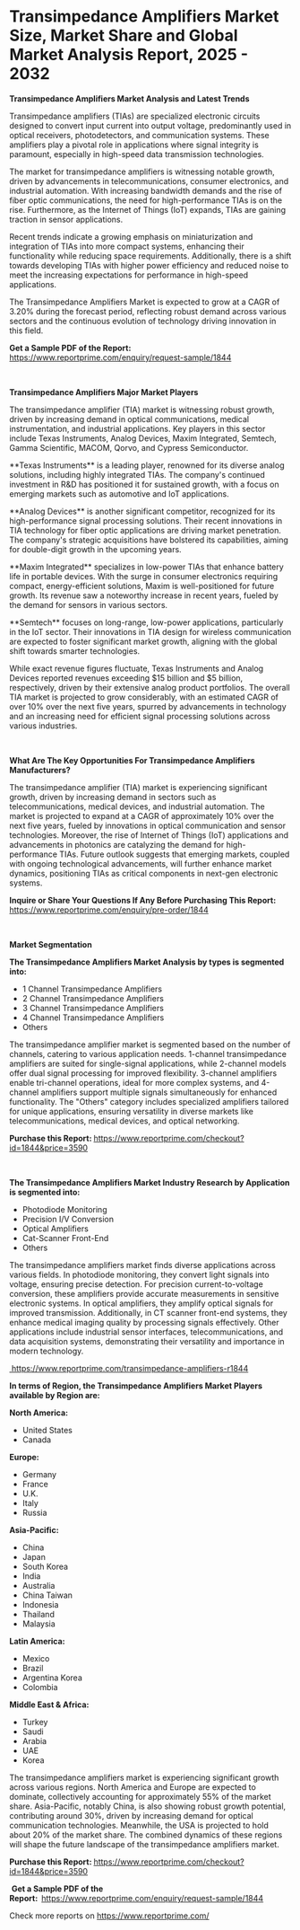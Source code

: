 <p><h1>Transimpedance Amplifiers Market Size, Market Share and Global Market Analysis Report, 2025 - 2032</h1></p><p><strong>Transimpedance Amplifiers Market Analysis and Latest Trends</strong></p>
<p><p>Transimpedance amplifiers (TIAs) are specialized electronic circuits designed to convert input current into output voltage, predominantly used in optical receivers, photodetectors, and communication systems. These amplifiers play a pivotal role in applications where signal integrity is paramount, especially in high-speed data transmission technologies.</p><p>The market for transimpedance amplifiers is witnessing notable growth, driven by advancements in telecommunications, consumer electronics, and industrial automation. With increasing bandwidth demands and the rise of fiber optic communications, the need for high-performance TIAs is on the rise. Furthermore, as the Internet of Things (IoT) expands, TIAs are gaining traction in sensor applications.</p><p>Recent trends indicate a growing emphasis on miniaturization and integration of TIAs into more compact systems, enhancing their functionality while reducing space requirements. Additionally, there is a shift towards developing TIAs with higher power efficiency and reduced noise to meet the increasing expectations for performance in high-speed applications.</p><p>The Transimpedance Amplifiers Market is expected to grow at a CAGR of 3.20% during the forecast period, reflecting robust demand across various sectors and the continuous evolution of technology driving innovation in this field.</p></p>
<p><strong>Get a Sample PDF of the Report:&nbsp;</strong> <a href="https://www.reportprime.com/enquiry/request-sample/1844?utm_campaign=2267&utm_medium=2&utm_source=Github&utm_content=ia&utm_term=18032025&utm_id=transimpedance-amplifiers">https://www.reportprime.com/enquiry/request-sample/1844</a></p>
<p>&nbsp;</p>
<p><strong>Transimpedance Amplifiers Major Market Players</strong></p>
<p><p>The transimpedance amplifier (TIA) market is witnessing robust growth, driven by increasing demand in optical communications, medical instrumentation, and industrial applications. Key players in this sector include Texas Instruments, Analog Devices, Maxim Integrated, Semtech, Gamma Scientific, MACOM, Qorvo, and Cypress Semiconductor.</p><p>**Texas Instruments** is a leading player, renowned for its diverse analog solutions, including highly integrated TIAs. The company's continued investment in R&D has positioned it for sustained growth, with a focus on emerging markets such as automotive and IoT applications. </p><p>**Analog Devices** is another significant competitor, recognized for its high-performance signal processing solutions. Their recent innovations in TIA technology for fiber optic applications are driving market penetration. The company's strategic acquisitions have bolstered its capabilities, aiming for double-digit growth in the upcoming years.</p><p>**Maxim Integrated** specializes in low-power TIAs that enhance battery life in portable devices. With the surge in consumer electronics requiring compact, energy-efficient solutions, Maxim is well-positioned for future growth. Its revenue saw a noteworthy increase in recent years, fueled by the demand for sensors in various sectors.</p><p>**Semtech** focuses on long-range, low-power applications, particularly in the IoT sector. Their innovations in TIA design for wireless communication are expected to foster significant market growth, aligning with the global shift towards smarter technologies.</p><p>While exact revenue figures fluctuate, Texas Instruments and Analog Devices reported revenues exceeding $15 billion and $5 billion, respectively, driven by their extensive analog product portfolios. The overall TIA market is projected to grow considerably, with an estimated CAGR of over 10% over the next five years, spurred by advancements in technology and an increasing need for efficient signal processing solutions across various industries.</p></p>
<p>&nbsp;</p>
<p><strong>What Are The Key Opportunities For Transimpedance Amplifiers Manufacturers?</strong></p>
<p><p>The transimpedance amplifier (TIA) market is experiencing significant growth, driven by increasing demand in sectors such as telecommunications, medical devices, and industrial automation. The market is projected to expand at a CAGR of approximately 10% over the next five years, fueled by innovations in optical communication and sensor technologies. Moreover, the rise of Internet of Things (IoT) applications and advancements in photonics are catalyzing the demand for high-performance TIAs. Future outlook suggests that emerging markets, coupled with ongoing technological advancements, will further enhance market dynamics, positioning TIAs as critical components in next-gen electronic systems.</p></p>
<p><strong>Inquire or Share Your Questions If Any Before Purchasing This Report:</strong> <a href="https://www.reportprime.com/enquiry/pre-order/1844?utm_campaign=2267&utm_medium=2&utm_source=Github&utm_content=ia&utm_term=18032025&utm_id=transimpedance-amplifiers">https://www.reportprime.com/enquiry/pre-order/1844</a></p>
<p>&nbsp;</p>
<p><strong>Market Segmentation</strong></p>
<p><strong>The Transimpedance Amplifiers Market Analysis by types is segmented into:</strong></p>
<p><ul><li>1 Channel Transimpedance Amplifiers</li><li>2 Channel Transimpedance Amplifiers</li><li>3 Channel Transimpedance Amplifiers</li><li>4 Channel Transimpedance Amplifiers</li><li>Others</li></ul></p>
<p><p>The transimpedance amplifier market is segmented based on the number of channels, catering to various application needs. 1-channel transimpedance amplifiers are suited for single-signal applications, while 2-channel models offer dual signal processing for improved flexibility. 3-channel amplifiers enable tri-channel operations, ideal for more complex systems, and 4-channel amplifiers support multiple signals simultaneously for enhanced functionality. The "Others" category includes specialized amplifiers tailored for unique applications, ensuring versatility in diverse markets like telecommunications, medical devices, and optical networking.</p></p>
<p><strong>Purchase this Report:&nbsp;</strong><a href="https://www.reportprime.com/checkout?id=1844&price=3590&utm_campaign=2267&utm_medium=2&utm_source=Github&utm_content=ia&utm_term=18032025&utm_id=transimpedance-amplifiers">https://www.reportprime.com/checkout?id=1844&price=3590</a></p>
<p>&nbsp;</p>
<p><strong>The Transimpedance Amplifiers Market Industry Research by Application is segmented into:</strong></p>
<p><ul><li>Photodiode Monitoring</li><li>Precision I/V Conversion</li><li>Optical Amplifiers</li><li>Cat-Scanner Front-End</li><li>Others</li></ul></p>
<p><p>The transimpedance amplifiers market finds diverse applications across various fields. In photodiode monitoring, they convert light signals into voltage, ensuring precise detection. For precision current-to-voltage conversion, these amplifiers provide accurate measurements in sensitive electronic systems. In optical amplifiers, they amplify optical signals for improved transmission. Additionally, in CT scanner front-end systems, they enhance medical imaging quality by processing signals effectively. Other applications include industrial sensor interfaces, telecommunications, and data acquisition systems, demonstrating their versatility and importance in modern technology.</p></p>
<p><a href="https://www.reportprime.com/transimpedance-amplifiers-r1844?utm_campaign=2267&utm_medium=2&utm_source=Github&utm_content=ia&utm_term=18032025&utm_id=transimpedance-amplifiers">&nbsp;https://www.reportprime.com/transimpedance-amplifiers-r1844</a></p>
<p><strong>In terms of Region, the Transimpedance Amplifiers Market Players available by Region are:</strong></p>
<p>
    <p> <strong> North America: </strong>
        <ul>
            <li>United States</li>
            <li>Canada</li>
        </ul>
        </p> 
    <p> <strong> Europe: </strong>
        <ul>
            <li>Germany</li>
            <li>France</li>
            <li>U.K.</li>
            <li>Italy</li>
            <li>Russia</li>
        </ul>
        </p> 
    <p> <strong> Asia-Pacific: </strong>
        <ul>
            <li>China</li>
            <li>Japan</li>
            <li>South Korea</li>
            <li>India</li>
            <li>Australia</li>
            <li>China Taiwan</li>
            <li>Indonesia</li>
            <li>Thailand</li>
            <li>Malaysia</li>
        </ul>
        </p> 
    <p> <strong> Latin America: </strong>
        <ul>
            <li>Mexico</li>
            <li>Brazil</li>
            <li>Argentina Korea</li>
            <li>Colombia</li>
        </ul>
        </p> 
    <p> <strong> Middle East & Africa: </strong>
        <ul>
            <li>Turkey</li>
            <li>Saudi</li>
            <li>Arabia</li>
            <li>UAE</li>
            <li>Korea</li>
        </ul>
    </p>
    </p>
<p><p>The transimpedance amplifiers market is experiencing significant growth across various regions. North America and Europe are expected to dominate, collectively accounting for approximately 55% of the market share. Asia-Pacific, notably China, is also showing robust growth potential, contributing around 30%, driven by increasing demand for optical communication technologies. Meanwhile, the USA is projected to hold about 20% of the market share. The combined dynamics of these regions will shape the future landscape of the transimpedance amplifiers market.</p></p>
<p><strong>Purchase this Report: </strong><a href="https://www.reportprime.com/checkout?id=1844&price=3590&utm_campaign=2267&utm_medium=2&utm_source=Github&utm_content=ia&utm_term=18032025&utm_id=transimpedance-amplifiers">https://www.reportprime.com/checkout?id=1844&price=3590</a></p>
<p>&nbsp;<strong>Get a Sample PDF of the Report:&nbsp;&nbsp;</strong><a href="https://www.reportprime.com/enquiry/request-sample/1844?utm_campaign=2267&utm_medium=2&utm_source=Github&utm_content=ia&utm_term=18032025&utm_id=transimpedance-amplifiers">https://www.reportprime.com/enquiry/request-sample/1844</a></p>
<p><strong></strong></p>
<p>Check more reports on <a href="https://www.reportprime.com/?utm_campaign=2267&utm_medium=2&utm_source=Github&utm_content=ia&utm_term=18032025&utm_id=transimpedance-amplifiers">https://www.reportprime.com/</a></p>